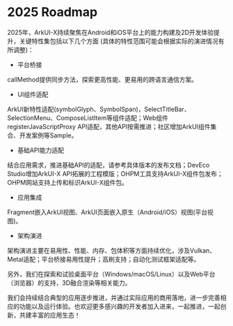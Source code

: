 # 2025 Roadmap

2025年，ArkUI-X持续聚焦在Android和iOS平台上的能力构建及2D开发体验提升，关键特性集包括以下几个方面 (具体的特性范围可能会根据实际的演进情况有所调整)：

- 平台桥接

callMethod提供同步方法，探索更高性能、更易用的跨语言通信方案。

- UI组件适配

ArkUI新特性适配(symbolGlyph、SymbolSpan)，SelectTitleBar、SelectionMenu、ComposeListItem等组件适配；Web组件registerJavaScriptProxy API适配，其他API按需推进；社区增加ArkUI组件集合、开发案例等Sample。

- 基础API能力适配

结合应用需求，推进基础API的适配，请参考具体版本的发布文档；DevEco Studio增加ArkUI-X API拓展的工程模版；OHPM工具支持ArkUI-X组件包发布；OHPM网站支持上传和标识ArkUI-X组件包。

- 应用集成

Fragment嵌入ArkUI视图、ArkUI页面嵌入原生（Android/iOS）视图(平台视图)。

- 架构演进

架构演进主要在易用性、性能、内存、包体积等方面持续优化，涉及Vulkan、Metal适配；平台桥接易用性提升；高刷支持；自动化测试框架适配等。

另外，我们在探索和试验桌面平台（Windows/macOS/Linux）以及Web平台（浏览器）的支持，3D融合渲染等相关能力。

我们会持续结合典型的应用逐步推进，并通过实际应用的商用落地，进一步完善相应的功能以及运行体验。也欢迎更多感兴趣的开发者加入进来，一起推进，一起创新，共建丰富的应用生态！
